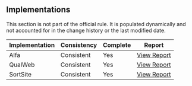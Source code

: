 ## Implementations

This section is not part of the official rule. It is populated dynamically and 
not accounted for in the change history or the last modified date.

| Implementation | Consistency          | Complete | Report
|----------------|----------------------|----------|-------------
| Alfa           | Consistent           | Yes      | [View Report](https://act-rules.github.io/implementation/alfa#id-46ca7f)
| QualWeb        | Consistent           | Yes      | [View Report](https://act-rules.github.io/implementation/qualweb#id-46ca7f)
| SortSite       | Consistent           | Yes      | [View Report](https://act-rules.github.io/implementation/sortsite#id-46ca7f)
